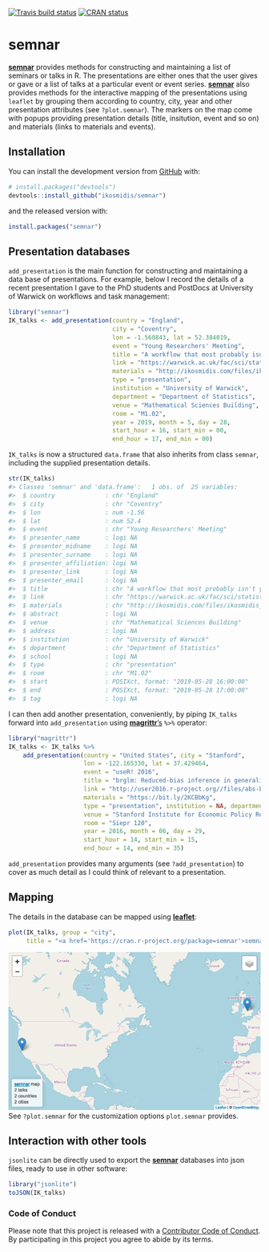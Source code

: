 <!-- badges: start -->
[![Travis build
status](https://travis-ci.org/ikosmidis/semnar.svg?branch=master)](https://travis-ci.org/ikosmidis/semnar)
[![CRAN
status](https://www.r-pkg.org/badges/version/semnar)](https://cran.r-project.org/package=semnar)
<!-- badges: end -->

semnar
======

[**semnar**](https://github.com/ikosmidis/semnar) provides methods for
constructing and maintaining a list of seminars or talks in R. The
presentations are either ones that the user gives or gave or a list of
talks at a particular event or event series.
[**semnar**](https://github.com/ikosmidis/semnar) also provides methods
for the interactive mapping of the presentations using `leaflet` by
grouping them according to country, city, year and other presentation
attributes (see `?plot.semnar`). The markers on the map come with popups
providing presentation details (title, insitution, event and so on) and
materials (links to materials and events).

Installation
------------

You can install the development version from
[GitHub](https://github.com/) with:

``` r
# install.packages("devtools")
devtools::install_github("ikosmidis/semnar")
```

and the released version with:

``` r
install.packages("semnar")
```

Presentation databases
----------------------

`add_presentation` is the main function for constructing and maintaining
a data base of presentations. For example, below I record the details of
a recent presentation I gave to the PhD students and PostDocs at
University of Warwick on workflows and task management:

``` r
library("semnar")
IK_talks <- add_presentation(country = "England",
                             city = "Coventry",
                             lon = -1.560843, lat = 52.384019,
                             event = "Young Researchers' Meeting",
                             title = "A workflow that most probably isn't yours",
                             link = "https://warwick.ac.uk/fac/sci/statistics/news/yrm/",
                             materials = "http://ikosmidis.com/files/ikosmidis_YRM_2019.pdf",
                             type = "presentation",
                             institution = "University of Warwick",
                             department = "Department of Statistics",
                             venue = "Mathematical Sciences Building",
                             room = "M1.02",
                             year = 2019, month = 5, day = 28,
                             start_hour = 16, start_min = 00,
                             end_hour = 17, end_min = 00)
```

`IK_talks` is now a structured `data.frame` that also inherits from
class `semnar`, including the supplied presentation details.

``` r
str(IK_talks)
#> Classes 'semnar' and 'data.frame':   1 obs. of  25 variables:
#>  $ country              : chr "England"
#>  $ city                 : chr "Coventry"
#>  $ lon                  : num -1.56
#>  $ lat                  : num 52.4
#>  $ event                : chr "Young Researchers' Meeting"
#>  $ presenter_name       : logi NA
#>  $ presenter_midname    : logi NA
#>  $ presenter_surname    : logi NA
#>  $ presenter_affiliation: logi NA
#>  $ presenter_link       : logi NA
#>  $ presenter_email      : logi NA
#>  $ title                : chr "A workflow that most probably isn't yours"
#>  $ link                 : chr "https://warwick.ac.uk/fac/sci/statistics/news/yrm/"
#>  $ materials            : chr "http://ikosmidis.com/files/ikosmidis_YRM_2019.pdf"
#>  $ abstract             : logi NA
#>  $ venue                : chr "Mathematical Sciences Building"
#>  $ address              : logi NA
#>  $ institution          : chr "University of Warwick"
#>  $ department           : chr "Department of Statistics"
#>  $ school               : logi NA
#>  $ type                 : chr "presentation"
#>  $ room                 : chr "M1.02"
#>  $ start                : POSIXct, format: "2019-05-28 16:00:00"
#>  $ end                  : POSIXct, format: "2019-05-28 17:00:00"
#>  $ tag                  : logi NA
```

I can then add another presentation, conveniently, by piping `IK_talks`
forward into `add_presentation` using
[**magrittr**’s](https://cran.r-project.org/package=magrittr) `%>%`
operator:

``` r
library("magrittr")
IK_talks <- IK_talks %>%
    add_presentation(country = "United States", city = "Stanford",
                     lon = -122.165330, lat = 37.429464,
                     event = "useR! 2016",
                     title = "brglm: Reduced-bias inference in generalized linear models",
                     link = "http://user2016.r-project.org//files/abs-book.pdf",
                     materials = "https://bit.ly/2KCBbKg",
                     type = "presentation", institution = NA, department = NA,
                     venue = "Stanford Institute for Economic Policy Research",
                     room = "Siepr 120",
                     year = 2016, month = 06, day = 29,
                     start_hour = 14, start_min = 15,
                     end_hour = 14, end_min = 35)
```

`add_presentation` provides many arguments (see `?add_presentation`) to
cover as much detail as I could think of relevant to a presentation.

Mapping
-------

The details in the database can be mapped using
[**leaflet**](https://cran.r-project.org/package=leaflet):

``` r
plot(IK_talks, group = "city",
     title = "<a href='https://cran.r-project.org/package=semnar'>semnar</a> map")
```

![](README_files/README-unnamed-chunk-5-1.png) See `?plot.semnar` for
the customization options `plot.semnar` provides.

Interaction with other tools
----------------------------

`jsonlite` can be directly used to export the
[**semnar**](https://github.com/ikosmidis/semnar) databases into json
files, ready to use in other software:

``` r
library("jsonlite")
toJSON(IK_talks)
```

### Code of Conduct

Please note that this project is released with a [Contributor Code of
Conduct](CONDUCT.md). By participating in this project you agree to
abide by its terms.
